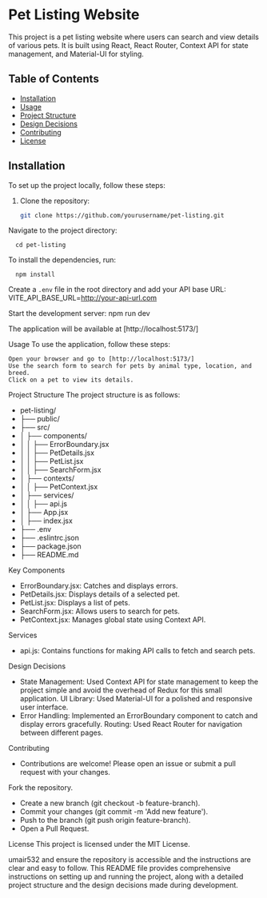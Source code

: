 # Pet Listing Website

This project is a pet listing website where users can search and view details of various pets. It is built using React, React Router, Context API for state management, and Material-UI for styling.

## Table of Contents
- [Installation](#installation)
- [Usage](#usage)
- [Project Structure](#project-structure)
- [Design Decisions](#design-decisions)
- [Contributing](#contributing)
- [License](#license)

## Installation

To set up the project locally, follow these steps:

1. Clone the repository:
   ```bash
   git clone https://github.com/yourusername/pet-listing.git

Navigate to the project directory:

      cd pet-listing

To install the dependencies, run:

      npm install

Create a `.env` file in the root directory and add your API base URL:
VITE_API_BASE_URL=http://your-api-url.com

Start the development server:
npm run dev

The application will be available at [http://localhost:5173/]

Usage
To use the application, follow these steps:
  
    Open your browser and go to [http://localhost:5173/]
    Use the search form to search for pets by animal type, location, and breed.
    Click on a pet to view its details.

Project Structure
The project structure is as follows:

- pet-listing/
- ├── public/
- ├── src/
- │   ├── components/
- │   │   ├── ErrorBoundary.jsx
- │   │   ├── PetDetails.jsx
- │   │   ├── PetList.jsx
- │   │   ├── SearchForm.jsx
- │   ├── contexts/
- │   │   ├── PetContext.jsx
- │   ├── services/
- │   │   ├── api.js
- │   ├── App.jsx
- │   ├── index.jsx
- ├── .env
- ├── .eslintrc.json
- ├── package.json
- ├── README.md

Key Components
- ErrorBoundary.jsx: Catches and displays errors.
- PetDetails.jsx: Displays details of a selected pet.
- PetList.jsx: Displays a list of pets.
- SearchForm.jsx: Allows users to search for pets.
- PetContext.jsx: Manages global state using Context API.

Services
- api.js: Contains functions for making API calls to fetch and search pets.

Design Decisions
- State Management: Used Context API for state management to keep the project simple and avoid the overhead of Redux for this small application.
UI Library: Used Material-UI for a polished and responsive user interface.
- Error Handling: Implemented an ErrorBoundary component to catch and display errors gracefully.
Routing: Used React Router for navigation between different pages.

Contributing
- Contributions are welcome! Please open an issue or submit a pull request with your changes.

Fork the repository.
- Create a new branch (git checkout -b feature-branch).
- Commit your changes (git commit -m 'Add new feature').
- Push to the branch (git push origin feature-branch).
- Open a Pull Request.

License
This project is licensed under the MIT License.

umair532 and ensure the repository is accessible and the instructions are clear and easy to follow. This README file provides comprehensive instructions on setting up and running the project, along with a detailed project structure and the design decisions made during development.


